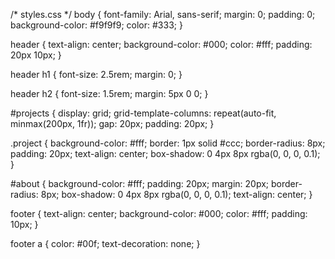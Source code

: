 /* styles.css */
body {
    font-family: Arial, sans-serif;
    margin: 0;
    padding: 0;
    background-color: #f9f9f9;
    color: #333;
}

header {
    text-align: center;
    background-color: #000;
    color: #fff;
    padding: 20px 10px;
}

header h1 {
    font-size: 2.5rem;
    margin: 0;
}

header h2 {
    font-size: 1.5rem;
    margin: 5px 0 0;
}

#projects {
    display: grid;
    grid-template-columns: repeat(auto-fit, minmax(200px, 1fr));
    gap: 20px;
    padding: 20px;
}

.project {
    background-color: #fff;
    border: 1px solid #ccc;
    border-radius: 8px;
    padding: 20px;
    text-align: center;
    box-shadow: 0 4px 8px rgba(0, 0, 0, 0.1);
}

#about {
    background-color: #fff;
    padding: 20px;
    margin: 20px;
    border-radius: 8px;
    box-shadow: 0 4px 8px rgba(0, 0, 0, 0.1);
    text-align: center;
}

footer {
    text-align: center;
    background-color: #000;
    color: #fff;
    padding: 10px;
}

footer a {
    color: #00f;
    text-decoration: none;
}

